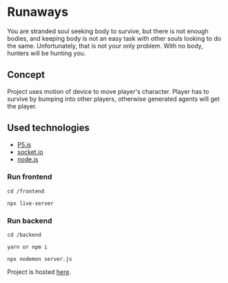 # Runaways

You are stranded soul seeking body to survive, but there is not enough bodies, and keeping body is not an easy task with other souls looking to do the same. Unfortunately, that is not your only problem. With no body, hunters will be hunting you.

## Concept

Project uses motion of device to move player's character. Player has to survive by bumping into other players, otherwise generated agents will get the player.

## Used technologies

- [P5.js](https://p5js.org/)
- [socket.io](https://socket.io/)
- [node.js](https://nodejs.org/en/)

### Run frontend

```
cd /frontend

npx live-server
```

### Run backend

```
cd /backend

yarn or npm i

npx nodemon server.js
```

Project is hosted [here](https://competent-kilby-50050d.netlify.app/).
